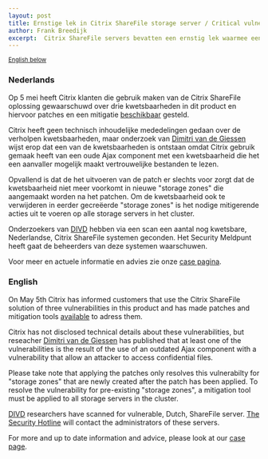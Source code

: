 ```yaml
---
layout: post
title: Ernstige lek in Citrix ShareFile storage server / Critical vulnerability in Citrix ShareFile storage server
author: Frank Breedijk
excerpt:  Citrix ShareFile servers bevatten een ernstig lek waarmee een aanvaller gevoelige informatie kan achterhalen / Citrix ShareFile servers contain a vulnerability that allows an attacker to obtain sensitive information.
---
```

<small>[English below](#english)</small>

### Nederlands

Op 5 mei heeft Citrix klanten die gebruik maken van de Citrix ShareFile oplossing gewaarschuwd over drie kwetsbaarheden in dit product en hiervoor patches en een mitigatie [beschikbaar](https://support.citrix.com/article/CTX269341) gesteld. 

Citrix heeft geen technisch inhoudelijke mededelingen gedaan over de verholpen kwetsbaarheden, maar onderzoek van [Dimitri van de Giessen](https://twitter.com/DimitriNL) wijst erop dat een van de kwetsbaarheden is ontstaan omdat Citrix gebruik gemaak heeft van een oude Ajax component met een kwetsbaarheid die het een aanvaller mogelijk maakt vertrouwelijke bestanden te lezen.

Opvallend is dat de het uitvoeren van de patch er slechts voor zorgt dat de kwetsbaarheid niet meer voorkomt in nieuwe "storage zones" die aangemaakt worden na het patchen. Om de kwetsbaarheid ook te verwijderen in eerder gecreëerde "storage zones" is het nodige mitigerende acties uit te voeren op alle storage servers in het cluster.

Onderzoekers van [DIVD](https://www.divd.nl) hebben via een scan een aantal nog kwetsbare, Nederlandse, Citrix ShareFile systemen geconden. Het Security Meldpunt heeft gaat de beheerders van deze systemen waarschuwen.

Voor meer en actuele informatie en advies zie onze [case pagina](/DIVD-2020-00007/).

### English

On May 5th Citrix has informed customers that use the Citrix ShareFile solution of three vulnerabilities in this product and has made patches and mitigation tools [available](https://support.citrix.com/article/CTX269341) to adress them. 

Citrix has not disclosed technical details about these vulnerabilities, but reseacher [Dimitri van de Giessen](https://twitter.com/DimitriNL) has published that at least one of the vulnerabilities is the result of the use of an outdated Ajax component with a vulnerability that allow an attacker to access confidential files.

Please take note that applying the patches only resolves this vulnerabilty for "storage zones" that are newly created after the patch has been applied. To resolve the vulnerability for pre-existing "storage zones", a mitigation tool must be applied to all storage servers in the cluster.

[DIVD](https://www.divd.nl) researchers have scanned for vulnerable, Dutch, ShareFile server. [The Security Hotline](https://www.securitymeldpunt.nl) will contact the administrators of these servers.

For more and up to date information and advice, please look at our [case page](/DIVD-2020-00007/).
